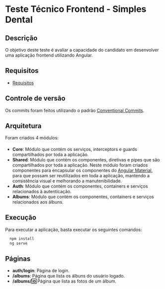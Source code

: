 # Teste Técnico Frontend - Simples Dental

## Descrição
O objetivo deste teste é avaliar a capacidade do candidato em desenvolver uma aplicação frontend utilizando Angular.

## Requisitos
- [Requisitos](https://docs.google.com/document/d/1PQOAqM1Wmk_TdLmYzli2eS_CwRc4Z4QlrtMzDQkYd7k/edit?usp=sharing)

## Controle de versão
Os commits foram feitos utilizando o padrão [Conventional Commits](https://www.conventionalcommits.org/en/v1.0.0/).

## Arquitetura
Foram criados 4 módulos:

####
- **Core**: Módulo que contém os serviços, interceptors e guards compartilhados por toda a aplicação.
- **Shared**: Módulo que contém os componentes, diretivas e pipes que são compartilhados por toda a aplicação. Neste módulo foram criados componentes para encapsular os componentes do [Angular Material](https://material.angular.io/), para que possam ser reutilizados em toda a aplicação, mantendo a consistência visual e melhorando a manutenibilidade.
- **Auth**: Módulo que contém os componentes, containers e serviços relacionados à autenticação.
- **Albums**: Módulo que contém os componentes, containers e serviços relacionados aos álbuns.

## Execução
Para executar a aplicação, basta executar os seguintes comandos:

```bash
  npm install
  ng serve
```

## Páginas
- **auth/login**: Página de login.
- **/albums**: Página que lista os álbuns do usuário logado.
- **/albums/:id:** Página que lista as fotos de um álbum.
